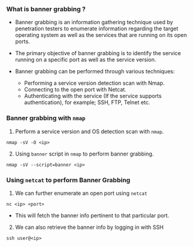 
### What is banner grabbing ?

+ Banner grabbing is an information gathering technique used by penetration testers to enumerate information regarding the target operating system as well as the services that are running on its open ports.

+ The primary objective of banner grabbing is to identify the service running on a specific port as well as the service version.

+ Banner grabbing can be performed through various techniques:
	+ Performing a service version detection scan with Nmap.
	+ Connecting to the open port with Netcat.
	+ Authenticating with the service (If the service supports authentication), for example; SSH, FTP, Telnet etc. 

### Banner grabbing with `nmap`

1. Perform a service version and OS detection scan with `nmap`.
```
nmap -sV -O <ip>
```

2. Using `banner` script in `nmap` to perform banner grabbing.
```
nmap -sV --script=banner <ip>
```

### Using `netcat` to perform Banner Grabbing

1. We can further enumerate an open port using `netcat`
```
nc <ip> <port>
```
- This will fetch the banner info pertinent to that particular port.

2. We can also retrieve the banner info by logging in with SSH
```
ssh user@<ip>
```

